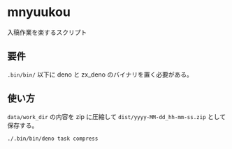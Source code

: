 # mnyuukou
入稿作業を楽するスクリプト

## 要件

`.bin/bin/` 以下に deno と zx_deno のバイナリを置く必要がある。

## 使い方

`data/work_dir` の内容を zip に圧縮して `dist/yyyy-MM-dd_hh-mm-ss.zip` として保存する。

```
./.bin/bin/deno task compress
```
